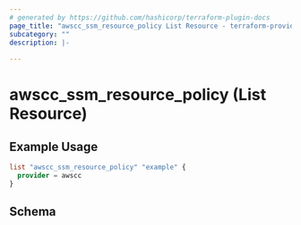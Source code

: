 ```yaml
---
# generated by https://github.com/hashicorp/terraform-plugin-docs
page_title: "awscc_ssm_resource_policy List Resource - terraform-provider-awscc"
subcategory: ""
description: |-
  
---
```


# awscc_ssm_resource_policy (List Resource)



## Example Usage

```terraform
list "awscc_ssm_resource_policy" "example" {
  provider = awscc
}
```

<!-- schema generated by tfplugindocs -->
## Schema

